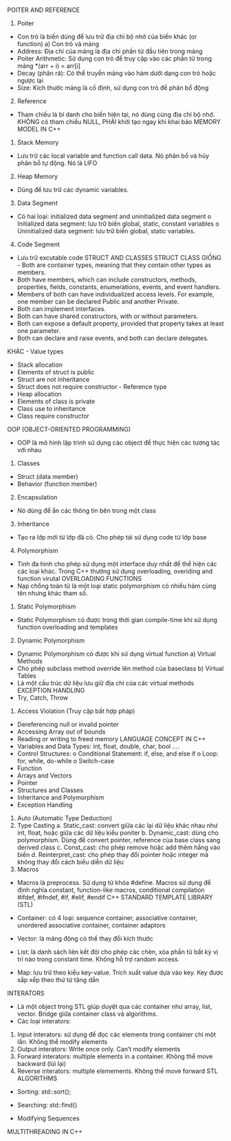 POITER AND REFERENCE
1.	Poiter
-	Con trỏ là biến dùng để lưu trữ địa chỉ bộ nhớ của biến khác (or function) 
a)	Con trỏ và mảng
-	Address: Địa chỉ của mảng là địa chỉ phần tử đầu tiên trong mảng
-	Poiter Arithmetic: Sử dụng con trỏ để truy cập vào các phần tử trong mảng *(arr + i) = arr[i]
-	Decay (phân rã): Có thể truyền mảng vào hàm dưới dạng con trỏ hoặc ngược lại
-	Size: Kích thước mảng là cố định, sử dụng con trỏ để phân bổ động 	
2.	Reference
-	Tham chiếu là bí danh cho biến hiện tại, nó dùng cùng địa chỉ bộ nhớ. KHÔNG có tham chiếu NULL, PHẢI khởi tạo ngay khi khai báo
MEMORY MODEL IN C++
1.	Stack Memory
-	Lưu trữ các local variable and function call data. Nó phân bổ và hủy phân bổ tự động. Nó là LIFO
2.	Heap Memory
-	Dùng để lưu trữ các dynamic variables. 
3.	Data Segment
-	Có hai loại: initialized data segment and uninitialized data segment
o	Initialized data segment: lưu trữ biến global, static, constant variables
o	Uninitialized data segment: lưu trữ biến global, static variables.
4.	Code Segment
-	Lưu trữ excutable code 
STRUCT AND CLASSES
	STRUCT	CLASS
GIỐNG	-	Both are container types, meaning that they contain other types as members.
-	Both have members, which can include constructors, methods, properties, fields, constants, enumerations, events, and event handlers.
-	Members of both can have individualized access levels. For example, one member can be declared Public and another Private.
-	Both can implement interfaces.
-	Both can have shared constructors, with or without parameters.
-	Both can expose a default property, provided that property takes at least one parameter.
-	Both can declare and raise events, and both can declare delegates.

KHÁC	-	Value types 
-	Stack allocation
-	Elements of struct is public
-	Struct are not inheritance
-	Struct does not require constructor	-	Reference type
-	Heap allocation
-	Elements of class is private
-	Class use to inheritance
-	Class require constructor

OOP (OBJECT-ORIENTED PROGRAMMING)
-	OOP là mô hình lập trình sử dụng các object để thực hiện các tương tác với nhau
1.	Classes
-	Struct (data member)
-	Behavior (function member)
2.	Encapsulation
-	Nó dùng để ẩn các thông tin bên trong một class
3.	Inheritance
-	Tạo ra lớp mới từ lớp đã có. Cho phép tái sử dụng code từ lớp base
4.	Polymorphism
-	Tính đa hình cho phép sử dụng một interface duy nhất để thể hiện các các loại khác. Trong C++ thường sử dụng overloading, overiding and function virutal
OVERLOADING FUNCTIONS
-	Nạp chồng toán tử là một loại static polymorphism có nhiều hàm cùng tên nhưng khác tham số.
1.	Static Polymorphism
-	Static Polymorphism có được trong thời gian compile-time khi sử dụng function overloading and templates
2.	Dynamic Polymorphism
-	Dynamic Polymorphism có được khi sử dụng virtual function
a)	Virtual Methods
-	Cho phép subclass method override lên method của baseclass
b)	Virtual Tables
-	Là một cấu trúc dữ liệu lưu giữ địa chỉ của các virtual methods
EXCEPTION HANDLING
-	Try, Catch, Throw
1.	Access Violation (Truy cập bất hợp pháp)
-	Dereferencing null or invalid pointer
-	Accessing Array out of bounds
-	Reading or writing to freed memory
LANGUAGE CONCEPT IN C++
-	Variables and Data Types: int, float, double, char, bool ….
-	Control Structures:
o	Conditional Statement: if, else, and else if
o	Loop: for, while, do-while
o	Switch-case
-	Function
-	Arrays and Vectors
-	Pointer
-	Structures and Classes
-	Inheritance and Polymorphism
-	Exception Handling
1.	Auto (Automatic Type Deduction)
2.	Type Casting
a.	Static_cast: convert giữa các lại dữ liệu khác nhau như int, float, hoặc giữa các dữ liệu kiểu poniter
b.	Dynamic_cast: dùng cho polymorphism. Dùng để convert pointer, reference của base class sang derived class
c.	Const_cast: cho phép remove hoặc add thêm hằng vào biến
d.	Reinterpret_cast: cho phép thay đổi pointer hoặc integer mà không thay đổi cách biểu diễn dữ liệu
3.	Macros
-	Macros là preprocess. Sử dụng từ khóa #define. Macros sử dụng để định nghĩa constant, function-like macros, conditional compilation #ifdef, #ifndef, #if, #elif, #endif 
C++ STANDARD TEMPLATE LIBRARY (STL)
-	Container: có 4 loại: sequence container, associative container, unordered associative container, container adaptors
-	Vector: là mảng động có thể thay đổi kích thước
 
-	List: là danh sách liên kết đôi cho phép các chèn, xóa phần tử bất kỳ vị trí nào trong constant time. Không hỗ trợ random access.
 
-	Map: lưu trữ theo kiểu key-value. Trích xuất value dựa vào key. Key được sắp xếp theo thứ tứ tăng dần
 
INTERATORS
-	Là một object trong STL giúp duyệt qua các container như array, list, vector. Bridge giữa container class và algorithms.
-	Các loại interators:
1.	Input interators: sử dụng để đọc các elements trong container chỉ một lần. Không thể modify elements
2.	Output interators: Write once only. Can’t modify elements
3.	Forward interators: multiple elements in a container. Không thể move backward (lùi lại)
4.	Reverse interators: multiple elemements. Không thể move forward
STL ALGORITHMS
-	Sorting:  std::sort();
 
-	Searching: std::find()
 
-	Modifying Sequences
 
 
MULTITHREADING IN C++	

